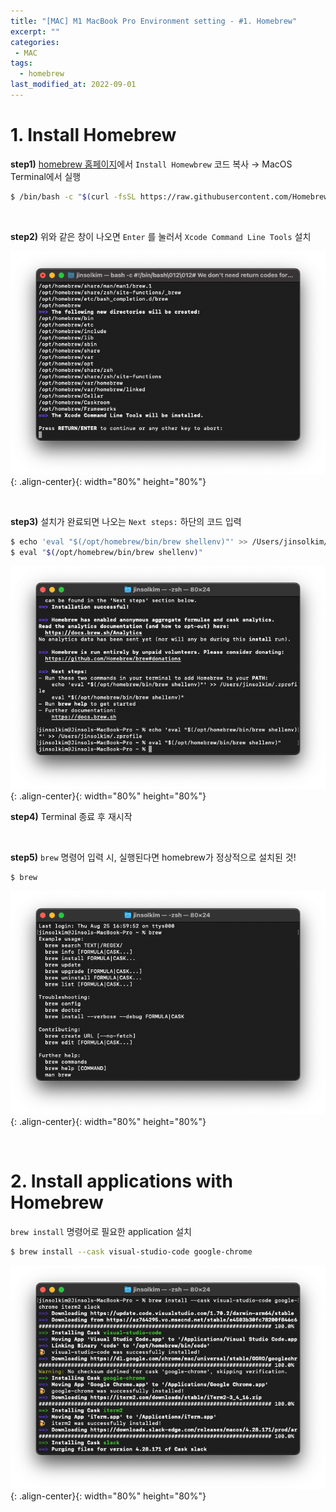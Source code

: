 ```yaml
---
title: "[MAC] M1 MacBook Pro Environment setting - #1. Homebrew"
excerpt: ""
categories:
 - MAC
tags:
  - homebrew
last_modified_at: 2022-09-01
---
```


# 1. Install Homebrew

**step1)** [homebrew 홈페이지](https://brew.sh/)에서 `Install Homewbrew` 코드 복사 → MacOS Terminal에서 실행
    
```bash
$ /bin/bash -c "$(curl -fsSL https://raw.githubusercontent.com/Homebrew/install/HEAD/install.sh)"
```

<br>

**step2)** 위와 같은 창이 나오면 `Enter` 를 눌러서 `Xcode Command Line Tools` 설치

![image01](/assets/images/2022-09-01-homebrew_01.png){: .align-center}{: width="80%" height="80%"}

<br>

**step3)** 설치가 완료되면 나오는 `Next steps:` 하단의 코드 입력
    
```bash
$ echo 'eval "$(/opt/homebrew/bin/brew shellenv)"' >> /Users/jinsolkim/.zprofile
$ eval "$(/opt/homebrew/bin/brew shellenv)"
```

![image02](/assets/images/2022-09-01-homebrew_02.png){: .align-center}{: width="80%" height="80%"}

**step4)** Terminal 종료 후 재시작

<br>

**step5)** `brew` 명령어 입력 시, 실행된다면 homebrew가 정상적으로 설치된 것!
    
```bash
$ brew
```
    
![image03](/assets/images/2022-09-01-homebrew_03.png){: .align-center}{: width="80%" height="80%"}

<br>

# 2. Install applications with Homebrew

`brew install` 명령어로 필요한 application 설치
    
```bash
$ brew install --cask visual-studio-code google-chrome 
```

![image04](/assets/images/2022-09-01-homebrew_04.png){: .align-center}{: width="80%" height="80%"}
